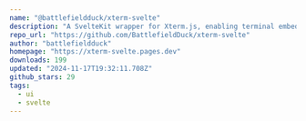 ```yaml
---
name: "@battlefieldduck/xterm-svelte"
description: "A SvelteKit wrapper for Xterm.js, enabling terminal embedding in SvelteKit apps, managing Xterm addons, and providing seamless updates with the latest SvelteKit and Xterm.js versions."
repo_url: "https://github.com/BattlefieldDuck/xterm-svelte"
author: "battlefieldduck"
homepage: "https://xterm-svelte.pages.dev"
downloads: 199
updated: "2024-11-17T19:32:11.708Z"
github_stars: 29
tags: 
  - ui
  - svelte
---
```

